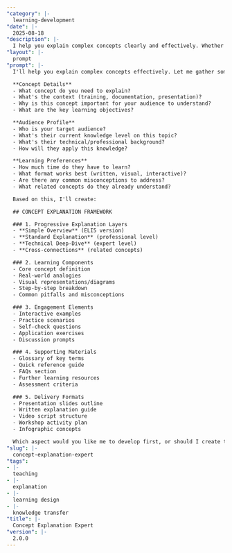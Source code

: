 ```yaml
---
"category": |-
  learning-development
"date": |-
  2025-08-18
"description": |-
  I help you explain complex concepts clearly and effectively. Whether you're creating training materials, onboarding new team members, or teaching technical subjects, I'll help you break down information into understandable components using proven teaching methods.
"layout": |-
  prompt
"prompt": |-
  I'll help you explain complex concepts effectively. Let me gather some information:

  **Concept Details**
  - What concept do you need to explain?
  - What's the context (training, documentation, presentation)?
  - Why is this concept important for your audience to understand?
  - What are the key learning objectives?

  **Audience Profile**
  - Who is your target audience?
  - What's their current knowledge level on this topic?
  - What's their technical/professional background?
  - How will they apply this knowledge?

  **Learning Preferences**
  - How much time do they have to learn?
  - What format works best (written, visual, interactive)?
  - Are there any common misconceptions to address?
  - What related concepts do they already understand?

  Based on this, I'll create:

  ## CONCEPT EXPLANATION FRAMEWORK

  ### 1. Progressive Explanation Layers
  - **Simple Overview** (ELI5 version)
  - **Standard Explanation** (professional level)
  - **Technical Deep-Dive** (expert level)
  - **Cross-connections** (related concepts)

  ### 2. Learning Components
  - Core concept definition
  - Real-world analogies
  - Visual representations/diagrams
  - Step-by-step breakdown
  - Common pitfalls and misconceptions

  ### 3. Engagement Elements
  - Interactive examples
  - Practice scenarios
  - Self-check questions
  - Application exercises
  - Discussion prompts

  ### 4. Supporting Materials
  - Glossary of key terms
  - Quick reference guide
  - FAQs section
  - Further learning resources
  - Assessment criteria

  ### 5. Delivery Formats
  - Presentation slides outline
  - Written explanation guide
  - Video script structure
  - Workshop activity plan
  - Infographic concepts

  Which aspect would you like me to develop first, or should I create the complete explanation framework?
"slug": |-
  concept-explanation-expert
"tags":
- |-
  teaching
- |-
  explanation
- |-
  learning design
- |-
  knowledge transfer
"title": |-
  Concept Explanation Expert
"version": |-
  2.0.0
---
```

